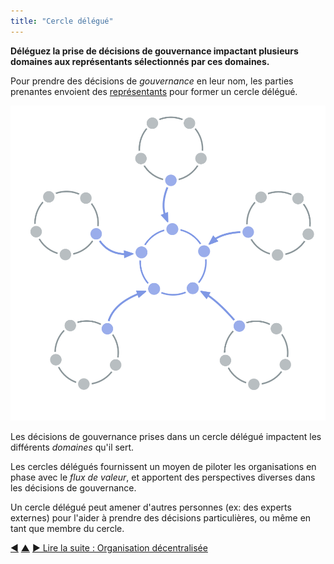 ```yaml
---
title: "Cercle délégué"
---
```



<strong>Déléguez la prise de décisions de gouvernance impactant plusieurs domaines aux représentants sélectionnés par ces domaines.</strong>

Pour prendre des décisions de <dfn data-info="Gouvernance: Le processus de fixer des objectifs et de prendre et de modifier des décisions qui guident les gens pour les atteindre.">gouvernance</dfn> en leur nom, les parties prenantes envoient des [représentants](representative.html) pour former un cercle délégué.

![Cercle délégué](img/structural-patterns/delegate-circle.png)

Les décisions de gouvernance prises dans un cercle délégué impactent les différents <dfn data-info="Domaine: Une zone d'influence, d’activité et de prise de décisions distincte au sein d'une organisation.">domaines</dfn> qu'il sert.

Les cercles délégués fournissent un moyen de piloter les organisations en phase avec le <dfn data-info="Flux de valeur: Les livrables voyageant traversant une organisation vers les clients ou d'autres intervenants.">flux de valeur</dfn>, et apportent des perspectives diverses dans les décisions de gouvernance.

Un cercle délégué peut amener d'autres personnes (ex: des experts externes) pour l'aider à prendre des décisions particulières, ou même en tant que membre du cercle.

<div class="bottom-nav">
<a href="service-circle.html" title="Retour à : Cercle de service">◀</a> <a href="organizational-structure.html" title="Remonter: Structurer l&apos;organisation">▲</a> <a href="peach-organization.html" title="">▶ Lire la suite : Organisation décentralisée</a>
</div>


<script type="text/javascript">
Mousetrap.bind('g n', function() {
    window.location.href = 'peach-organization.html';
    return false;
});
</script>

